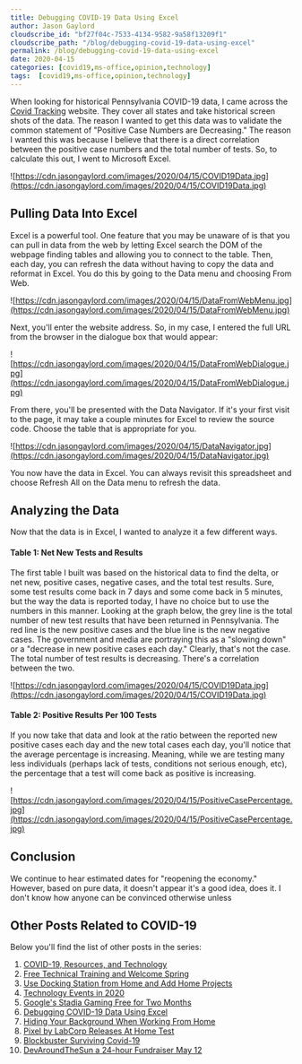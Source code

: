 ```yaml
---
title: Debugging COVID-19 Data Using Excel
author: Jason Gaylord
cloudscribe_id: "bf27f04c-7533-4134-9582-9a58f13209f1"
cloudscribe_path: "/blog/debugging-covid-19-data-using-excel"
permalink: /blog/debugging-covid-19-data-using-excel
date: 2020-04-15
categories: [covid19,ms-office,opinion,technology]
tags:  [covid19,ms-office,opinion,technology]
---
```


When looking for historical Pennsylvania COVID-19 data, I came across the [Covid Tracking](https://jasong.us/2wMcLZC) website. They cover all states and take historical screen shots of the data. The reason I wanted to get this data was to validate the common statement of "Positive Case Numbers are Decreasing." The reason I wanted this was because I believe that there is a direct correlation between the positive case numbers and the total number of tests. So, to calculate this out, I went to Microsoft Excel.

![https://cdn.jasongaylord.com/images/2020/04/15/COVID19Data.jpg](https://cdn.jasongaylord.com/images/2020/04/15/COVID19Data.jpg)

## Pulling Data Into Excel
Excel is a powerful tool. One feature that you may be unaware of is that you can pull in data from the web by letting Excel search the DOM of the webpage finding tables and allowing you to connect to the table. Then, each day, you can refresh the data without having to copy the data and reformat in Excel. You do this by going to the Data menu and choosing From Web.

![https://cdn.jasongaylord.com/images/2020/04/15/DataFromWebMenu.jpg](https://cdn.jasongaylord.com/images/2020/04/15/DataFromWebMenu.jpg)

Next, you'll enter the website address. So, in my case, I entered the full URL from the browser in the dialogue box that would appear:

![https://cdn.jasongaylord.com/images/2020/04/15/DataFromWebDialogue.jpg](https://cdn.jasongaylord.com/images/2020/04/15/DataFromWebDialogue.jpg)

From there, you'll be presented with the Data Navigator. If it's your first visit to the page, it may take a couple minutes for Excel to review the source code. Choose the table that is appropriate for you.

![https://cdn.jasongaylord.com/images/2020/04/15/DataNavigator.jpg](https://cdn.jasongaylord.com/images/2020/04/15/DataNavigator.jpg)

You now have the data in Excel. You can always revisit this spreadsheet and choose Refresh All on the Data menu to refresh the data.

## Analyzing the Data
Now that the data is in Excel, I wanted to analyze it a few different ways. 

#### Table 1: Net New Tests and Results
The first table I built was based on the historical data to find the delta, or net new, positive cases, negative cases, and the total test results. Sure, some test results come back in 7 days and some come back in 5 minutes, but the way the data is reported today, I have no choice but to use the numbers in this manner. Looking at the graph below, the grey line is the total number of new test results that have been returned in Pennsylvania. The red line is the new positive cases and the blue line is the new negative cases. The government and media are portraying this as a "slowing down" or a "decrease in new positive cases each day." Clearly, that's not the case. The total number of test results is decreasing. There's a correlation between the two.

![https://cdn.jasongaylord.com/images/2020/04/15/COVID19Data.jpg](https://cdn.jasongaylord.com/images/2020/04/15/COVID19Data.jpg)

#### Table 2: Positive Results Per 100 Tests
If you now take that data and look at the ratio between the reported new positive cases each day and the new total cases each day, you'll notice that the average percentage is increasing. Meaning, while we are testing many less individuals (perhaps lack of tests, conditions not serious enough, etc), the percentage that a test will come back as positive is increasing.

![https://cdn.jasongaylord.com/images/2020/04/15/PositiveCasePercentage.jpg](https://cdn.jasongaylord.com/images/2020/04/15/PositiveCasePercentage.jpg)

## Conclusion
We continue to hear estimated dates for "reopening the economy." However, based on pure data, it doesn't appear it's a good idea, does it. I don't know how anyone can be convinced otherwise unless

## Other Posts Related to COVID-19
Below you'll find the list of other posts in the series:

1. [COVID-19, Resources, and Technology](https://jasong.us/2wgSBqo)
2. [Free Technical Training and Welcome Spring](https://jasong.us/2XeHw3W)
3. [Use Docking Station from Home and Add Home Projects](https://jasong.us/3bRuoWK)
4. [Technology Events in 2020](https://jasong.us/2wvKshS)
5. [Google's Stadia Gaming Free for Two Months](https://jasong.us/3a9Rne9)
6. [Debugging COVID-19 Data Using Excel](https://jasong.us/2K5BhHV)
7. [Hiding Your Background When Working From Home](https://jasong.us/3enL8XE)
8. [Pixel by LabCorp Releases At Home Test](https://jasong.us/2xVsplI)
9. [Blockbuster Surviving Covid-19](https://jasong.us/2YduAvE)
10. [DevAroundTheSun a 24-hour Fundraiser May 12](https://jasong.us/2VWxxzm)